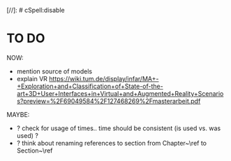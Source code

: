 [//]: # cSpell:disable

# TO DO

NOW:

- mention source of models
- explain VR https://wiki.tum.de/display/infar/MA+-+Exploration+and+Classification+of+State-of-the-art+3D+User+Interfaces+in+Virtual+and+Augmented+Reality+Scenarios?preview=%2F69049584%2F127468269%2Fmasterarbeit.pdf

MAYBE:

- ? check for usage of times.. time should be consistent (is used vs. was used) ?
- ? think about renaming references to section from Chapter~\ref to Section~\ref
